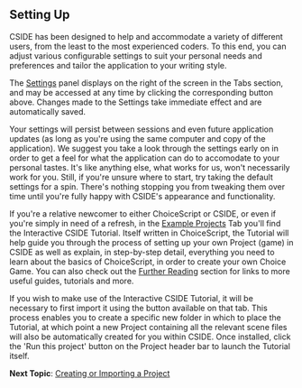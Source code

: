 ## Setting Up


CSIDE has been designed to help and accommodate a variety of different users, from the least to the most experienced coders. To this end, you can adjust various configurable settings to suit your personal needs and preferences and tailor the application to your writing style.

The <a href="#" rel="cside" title="settings" onclick="CSIDE(parent.cside.selectTab.bind(null, 'settings'));">Settings</a> panel displays on the right of the screen in the Tabs section, and may be accessed at any time by clicking the corresponding button above. Changes made to the Settings take immediate effect and are automatically saved.

Your settings will persist between sessions and even future application updates (as long as you're using the same computer and copy of the application). We suggest you take a look through the settings early on in order to get a feel for what the application can do to accomodate to your personal tastes. It's like anything else, what works for us, won't necessarily work for you. Still, if you're unsure where to 
start, try taking the default settings for a spin. There's nothing stopping you from tweaking them over time until you're fully happy with CSIDE's appearance and functionality.

If you're a relative newcomer to either ChoiceScript or CSIDE, or even if you're simply in need of a refresh, in the <a href="#" rel="cside" title="examples" onclick="CSIDE(parent.cside.selectTab.bind(null, 'examples'));">Example Projects</a> Tab you'll find the Interactive CSIDE Tutorial. Itself written in ChoiceScript, the Tutorial will help guide you through the process of setting up your own Project (game) in CSIDE as well as explain, in step-by-step detail, everything you need to learn about the basics of ChoiceScript, in order to create your own Choice Game. You can also check out the [Further Reading](topics/further-reading.md "Further Reading") section for links to more useful guides, tutorials and more.

If you wish to make use of the Interactive CSIDE Tutorial, it will be necessary to first import it using the button available on that tab. This process enables you to create a specific new folder in which to place the Tutorial, at which point a new Project containing all the relevant scene files will also be automatically created for you within CSIDE. Once installed, click the 'Run this project' button on the Project header bar to launch the Tutorial itself.


**Next Topic**: [Creating or Importing a Project](getting-started/creating-projects.md "Creating Projects")
